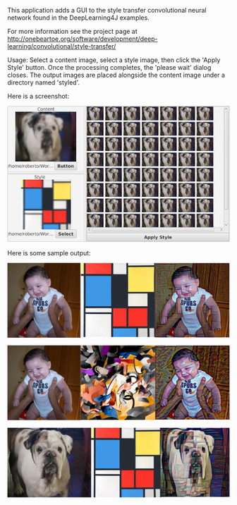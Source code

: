 
This application adds a GUI to the style transfer convolutional neural network found 
in the DeepLearning4J examples.

For more information see the project page at http://onebeartoe.org/software/development/deep-learning/convolutional/style-transfer/

Usage: Select a content image, select a style image, then click the 'Apply Style' 
button.  Once the processing completes, the 'please wait' dialog closes.  The output 
images are placed alongside the content image under a directory named 'styled'.

Here is a screenshot:

![application screenshot](https://raw.githubusercontent.com/onebeartoe/deep-learning/master/convolutional/style-transfer-ui/screenshot-00.png "application screenshot")

Here is some sample output:

![babo block](https://github.com/onebeartoe/deep-learning/raw/master/convolutional/style-transfer-ui/samples/babo-block.png "babo block")

![babo edtaonisl](https://github.com/onebeartoe/deep-learning/raw/master/convolutional/style-transfer-ui/samples/babo-edtaonisl.png "babo edtaonisl")

![dog](https://github.com/onebeartoe/deep-learning/raw/master/convolutional/style-transfer-ui/samples/homeo-block.png "dog")
